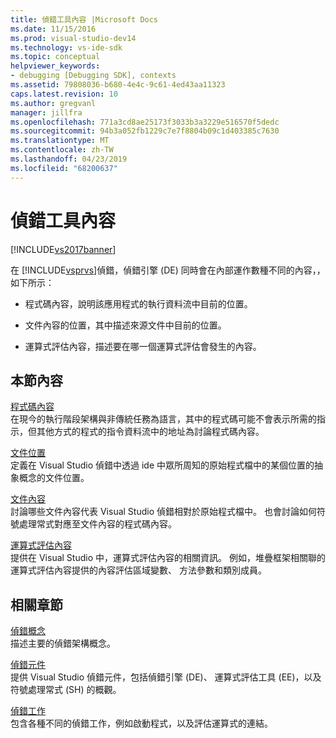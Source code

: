 ```yaml
---
title: 偵錯工具內容 |Microsoft Docs
ms.date: 11/15/2016
ms.prod: visual-studio-dev14
ms.technology: vs-ide-sdk
ms.topic: conceptual
helpviewer_keywords:
- debugging [Debugging SDK], contexts
ms.assetid: 79808036-b680-4e4c-9c61-4ed43aa11323
caps.latest.revision: 10
ms.author: gregvanl
manager: jillfra
ms.openlocfilehash: 771a3cd8ae25173f3033b3a3229e516570f5dedc
ms.sourcegitcommit: 94b3a052fb1229c7e7f8804b09c1d403385c7630
ms.translationtype: MT
ms.contentlocale: zh-TW
ms.lasthandoff: 04/23/2019
ms.locfileid: "68200637"
---
```

# <a name="debugger-contexts"></a>偵錯工具內容
[!INCLUDE[vs2017banner](../../includes/vs2017banner.md)]

在 [!INCLUDE[vsprvs](../../includes/vsprvs-md.md)]偵錯，偵錯引擎 (DE) 同時會在內部運作數種不同的內容，，如下所示：  
  
- 程式碼內容，說明該應用程式的執行資料流中目前的位置。  
  
- 文件內容的位置，其中描述來源文件中目前的位置。  
  
- 運算式評估內容，描述要在哪一個運算式評估會發生的內容。  
  
## <a name="in-this-section"></a>本節內容  
 [程式碼內容](../../extensibility/debugger/code-context.md)  
 在現今的執行階段架構與非傳統任務為語言，其中的程式碼可能不會表示所需的指示，但其他方式的程式的指令資料流中的地址為討論程式碼內容。  
  
 [文件位置](../../extensibility/debugger/document-position.md)  
 定義在 Visual Studio 偵錯中透過 ide 中眾所周知的原始程式檔中的某個位置的抽象概念的文件位置。  
  
 [文件內容](../../extensibility/debugger/document-context.md)  
 討論哪些文件內容代表 Visual Studio 偵錯相對於原始程式檔中。 也會討論如何符號處理常式對應至文件內容的程式碼內容。  
  
 [運算式評估內容](../../extensibility/debugger/expression-evaluation-context.md)  
 提供在 Visual Studio 中，運算式評估內容的相關資訊。 例如，堆疊框架相關聯的運算式評估內容提供的內容評估區域變數、 方法參數和類別成員。  
  
## <a name="related-sections"></a>相關章節  
 [偵錯概念](../../extensibility/debugger/debugger-concepts.md)  
 描述主要的偵錯架構概念。  
  
 [偵錯元件](../../extensibility/debugger/debugger-components.md)  
 提供 Visual Studio 偵錯元件，包括偵錯引擎 (DE)、 運算式評估工具 (EE)，以及符號處理常式 (SH) 的概觀。  
  
 [偵錯工作](../../extensibility/debugger/debugging-tasks.md)  
 包含各種不同的偵錯工作，例如啟動程式，以及評估運算式的連結。
